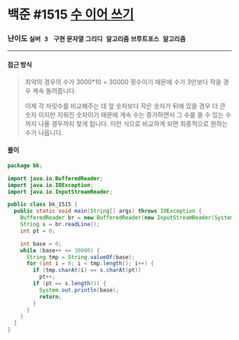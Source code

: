 # 백준 #1515 [수 이어 쓰기](https://www.acmicpc.net/problem/1515)

### 난이도 `실버 3 ` `구현` `문자열` `그리디 알고리즘` `브루트포스 알고리즘`

---

#### 접근 방식

> 최악의 경우의 수가 3000*10 = 30000 횟수이기 때문에 수가 3만보다 작을 경우 계속 돌려줍니다.
>
> 이제 각 자릿수를 비교해주는 데 앞 숫자보다 작은 숫자가 뒤에 있을 경우 더 큰 숫자 이지만 지워진 숫자이기 때문에 계속 수는 증가하면서 그 수를 쓸 수 있는 수까지 나올 경우까지 찾게 됩니다. 이런 식으로 비교하게 되면 최종적으로 원하는 수가 나옵니다.

#### 풀이

```java
package bk;

import java.io.BufferedReader;
import java.io.IOException;
import java.io.InputStreamReader;

public class bk_1515 {
  public static void main(String[] args) throws IOException {
    BufferedReader br = new BufferedReader(new InputStreamReader(System.in));
    String s = br.readLine();
    int pt = 0;

    int base = 0;
    while (base++ <= 30000) {
      String tmp = String.valueOf(base);
      for (int i = 0; i < tmp.length(); i++) {
        if (tmp.charAt(i) == s.charAt(pt))
          pt++;
        if (pt == s.length()) {
          System.out.println(base);
          return;
        }
      }
    }
  }
}

```

